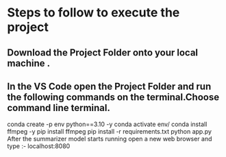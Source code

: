 # Steps  to follow to execute the project
## Download the Project Folder onto your local machine .
## In the VS Code open the Project Folder and run the following commands on the terminal.Choose command line terminal.
conda create -p env python==3.10 -y
conda activate env/
conda install ffmpeg -y
pip install ffmpeg 
pip install -r requirements.txt
python app.py
After the summarizer model starts running 
open a new web browser and type :-
localhost:8080
